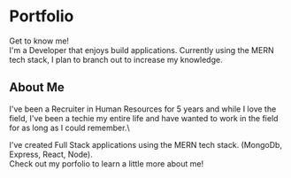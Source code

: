 # Portfolio

Get to know me!\
I'm a Developer that enjoys build applications. Currently using the MERN tech stack, I plan to branch out to increase my knowledge.

## About Me

I've been a Recruiter in Human Resources for 5 years and while I love the field, I've been a techie my entire life and have wanted to work in the field for as long as I could remember.\

I've created Full Stack applications using the MERN tech stack. (MongoDb, Express, React, Node).\
Check out my porfolio to learn a little more about me!
